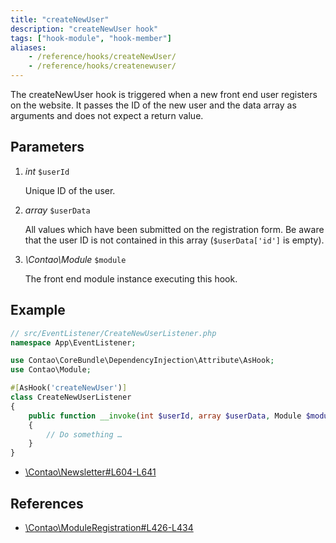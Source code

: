 ```yaml
---
title: "createNewUser"
description: "createNewUser hook"
tags: ["hook-module", "hook-member"]
aliases:
    - /reference/hooks/createNewUser/
    - /reference/hooks/createnewuser/
---
```



The createNewUser hook is triggered when a new front end user registers on the 
website. It passes the ID of the new user and the data array as arguments and 
does not expect a return value.


## Parameters

1. *int* `$userId`

    Unique ID of the user.

2. *array* `$userData`

    All values which have been submitted on the registration form. Be aware that
    the user ID is not contained in this array (`$userData['id']` is empty).

3. *\Contao\Module* `$module`

    The front end module instance executing this hook.


## Example

```php
// src/EventListener/CreateNewUserListener.php
namespace App\EventListener;

use Contao\CoreBundle\DependencyInjection\Attribute\AsHook;
use Contao\Module;

#[AsHook('createNewUser')]
class CreateNewUserListener
{
    public function __invoke(int $userId, array $userData, Module $module): void
    {
        // Do something …
    }
}
```

* [\Contao\Newsletter#L604-L641](https://github.com/contao/contao/blob/4.7.6/newsletter-bundle/src/Resources/contao/classes/Newsletter.php#L604-L641)


## References

* [\Contao\ModuleRegistration#L426-L434](https://github.com/contao/contao/blob/4.7.6/core-bundle/src/Resources/contao/modules/ModuleRegistration.php#L426-L434)
